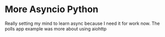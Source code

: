 # More Asyncio Python

Really setting my mind to learn async because I need it for work now.
The polls app example was more about using aiohttp
